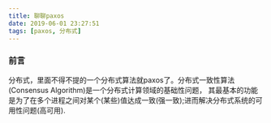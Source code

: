 ```yaml
---
title: 聊聊paxos
date: 2019-06-01 23:27:51
tags: [paxos, 分布式]
---
```

### 前言
分布式，里面不得不提的一个分布式算法就paxos了。分布式一致性算法(Consensus Algorithm)是一个分布式计算领域的基础性问题，
其最基本的功能是为了在多个进程之间对某个(某些)值达成一致(强一致);进而解决分布式系统的可用性问题(高可用).
